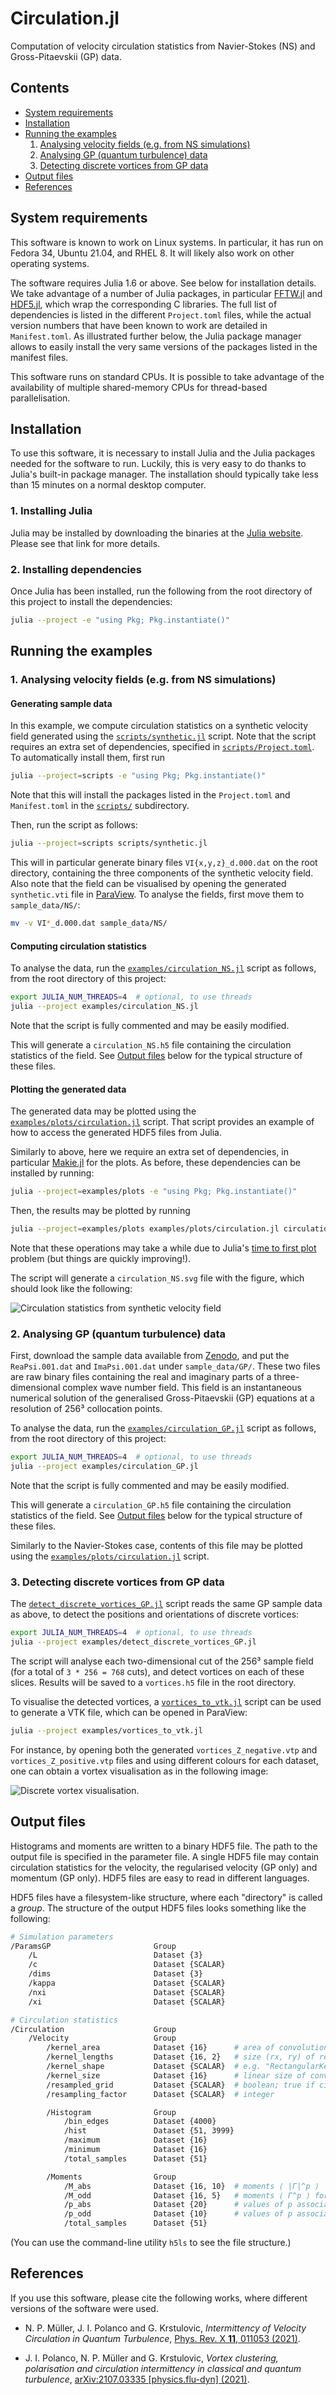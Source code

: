 # Circulation.jl

Computation of velocity circulation statistics from Navier-Stokes (NS) and
Gross-Pitaevskii (GP) data.

## Contents

- [System requirements](#system-requirements)
- [Installation](#installation)
- [Running the examples](#running-the-examples)
  1. [Analysing velocity fields (e.g. from NS simulations)](#1-analysing-velocity-fields-eg-from-ns-simulations)
  2. [Analysing GP (quantum turbulence) data](#2-analysing-gp-quantum-turbulence-data)
  3. [Detecting discrete vortices from GP data](#3-detecting-discrete-vortices-from-gp-data)
- [Output files](#output-files)
- [References](#references)

## System requirements

This software is known to work on Linux systems.
In particular, it has run on Fedora 34, Ubuntu 21.04, and RHEL 8.
It will likely also work on other operating systems.

The software requires Julia 1.6 or above.
See below for installation details.
We take advantage of a number of Julia packages, in particular [FFTW.jl](https://github.com/JuliaMath/FFTW.jl) and [HDF5.jl](https://github.com/JuliaIO/HDF5.jl), which wrap the corresponding C libraries.
The full list of dependencies is listed in the different `Project.toml` files, while the actual version numbers that have been known to work are detailed in `Manifest.toml`.
As illustrated further below, the Julia package manager allows to easily install the very same versions of the packages listed in the manifest files.

This software runs on standard CPUs.
It is possible to take advantage of the availability of multiple shared-memory CPUs for thread-based parallelisation.

## Installation

To use this software, it is necessary to install Julia and the Julia packages needed for the software to run.
Luckily, this is very easy to do thanks to Julia's built-in package manager.
The installation should typically take less than 15 minutes on a normal desktop computer.

### 1. Installing Julia

Julia may be installed by downloading the binaries at the [Julia website](https://julialang.org/downloads/).
Please see that link for more details.

### 2. Installing dependencies

Once Julia has been installed, run the following from the root directory of this project to install the dependencies:

```bash
julia --project -e "using Pkg; Pkg.instantiate()"
```

## Running the examples

### 1. Analysing velocity fields (e.g. from NS simulations)

#### Generating sample data

In this example, we compute circulation statistics on a synthetic velocity field generated using the [`scripts/synthetic.jl`](scripts/synthetic.jl) script.
Note that the script requires an extra set of dependencies, specified in [`scripts/Project.toml`](scripts/Project.toml).
To automatically install them, first run

```bash
julia --project=scripts -e "using Pkg; Pkg.instantiate()"
```

Note that this will install the packages listed in the `Project.toml` and `Manifest.toml` in the [`scripts/`](scripts/) subdirectory.

Then, run the script as follows:

```bash
julia --project=scripts scripts/synthetic.jl
```

This will in particular generate binary files `VI{x,y,z}_d.000.dat` on the root directory, containing the three components of the synthetic velocity field.
Also note that the field can be visualised by opening the generated `synthetic.vti` file in [ParaView](https://www.paraview.org/).
To analyse the fields, first move them to `sample_data/NS/`:

```bash
mv -v VI*_d.000.dat sample_data/NS/
```

#### Computing circulation statistics

To analyse the data, run the [`examples/circulation_NS.jl`](examples/circulation_NS.jl) script as follows, from the root directory of this project:

```bash
export JULIA_NUM_THREADS=4  # optional, to use threads
julia --project examples/circulation_NS.jl
```

Note that the script is fully commented and may be easily modified.

This will generate a `circulation_NS.h5` file containing the circulation statistics of the field.
See [Output files](#output-files) below for the typical structure of these files.

#### Plotting the generated data

The generated data may be plotted using the [`examples/plots/circulation.jl`](examples/plots/circulation.jl) script.
That script provides an example of how to access the generated HDF5 files from Julia.

Similarly to above, here we require an extra set of dependencies, in particular [Makie.jl](https://makie.juliaplots.org/) for the plots.
As before, these dependencies can be installed by running:

```bash
julia --project=examples/plots -e "using Pkg; Pkg.instantiate()"
```

Then, the results may be plotted by running

```bash
julia --project=examples/plots examples/plots/circulation.jl circulation_NS.h5
```

Note that these operations may take a while due to Julia's [time to first plot](https://discourse.julialang.org/t/time-to-first-plot-clarification/58534) problem (but things are quickly improving!).

The script will generate a `circulation_NS.svg` file with the figure, which should look like the following:

![Circulation statistics from synthetic velocity field](docs/circulation_NS.svg)

### 2. Analysing GP (quantum turbulence) data

First, download the sample data available from [Zenodo](https://doi.org/10.5281/zenodo.5510350), and put the `ReaPsi.001.dat` and `ImaPsi.001.dat` under `sample_data/GP/`.
These two files are raw binary files containing the real and imaginary parts of a three-dimensional complex wave number field.
This field is an instantaneous numerical solution of the generalised Gross-Pitaevskii (GP) equations at a resolution of 256³ collocation points.

To analyse the data, run the [`examples/circulation_GP.jl`](examples/circulation_GP.jl) script as follows, from the root directory of this project:

```bash
export JULIA_NUM_THREADS=4  # optional, to use threads
julia --project examples/circulation_GP.jl
```

Note that the script is fully commented and may be easily modified.

This will generate a `circulation_GP.h5` file containing the circulation statistics of the field.
See [Output files](#output-files) below for the typical structure of these files.

Similarly to the Navier-Stokes case, contents of this file may be plotted using the [`examples/plots/circulation.jl`](examples/plots/circulation.jl) script.

### 3. Detecting discrete vortices from GP data

The [`detect_discrete_vortices_GP.jl`](examples/detect_discrete_vortices_GP.jl) script reads the same GP sample data as above, to detect the positions and orientations of discrete vortices:

```bash
export JULIA_NUM_THREADS=4  # optional, to use threads
julia --project examples/detect_discrete_vortices_GP.jl
```

The script will analyse each two-dimensional cut of the 256³ sample field (for a total of `3 * 256 = 768` cuts), and detect vortices on each of these slices.
Results will be saved to a `vortices.h5` file in the root directory.

To visualise the detected vortices, a [`vortices_to_vtk.jl`](examples/vortices_to_vtk.jl) script can be used to generate a VTK file, which can be opened in ParaView:

```bash
julia --project examples/vortices_to_vtk.jl
```

For instance, by opening both the generated `vortices_Z_negative.vtp` and `vortices_Z_positive.vtp` files and using different colours for each dataset, one can obtain a vortex visualisation as in the following image:

![Discrete vortex visualisation.](docs/vortices_GP256_z.png)

## Output files

Histograms and moments are written to a binary HDF5 file.
The path to the output file is specified in the parameter file.
A single HDF5 file may contain circulation statistics for the velocity, the
regularised velocity (GP only) and momentum (GP only).
HDF5 files are easy to read in different languages.

HDF5 files have a filesystem-like structure, where each "directory" is called
a *group*.
The structure of the output HDF5 files looks something like the following:

```bash
# Simulation parameters
/ParamsGP                       Group
    /L                          Dataset {3}
    /c                          Dataset {SCALAR}
    /dims                       Dataset {3}
    /kappa                      Dataset {SCALAR}
    /nxi                        Dataset {SCALAR}
    /xi                         Dataset {SCALAR}

# Circulation statistics
/Circulation                    Group
    /Velocity                   Group
        /kernel_area            Dataset {16}      # area of convolution kernels
        /kernel_lengths         Dataset {16, 2}   # size (rx, ry) of rectangular kernels
        /kernel_shape           Dataset {SCALAR}  # e.g. "RectangularKernel"
        /kernel_size            Dataset {16}      # linear size of convolution kernels
        /resampled_grid         Dataset {SCALAR}  # boolean; true if circulation was computed in resampled grid
        /resampling_factor      Dataset {SCALAR}  # integer

        /Histogram              Group
            /bin_edges          Dataset {4000}
            /hist               Dataset {51, 3999}
            /maximum            Dataset {16}
            /minimum            Dataset {16}
            /total_samples      Dataset {51}

        /Moments                Group
            /M_abs              Dataset {16, 10}  # moments ⟨ |Γ|^p ⟩
            /M_odd              Dataset {16, 5}   # moments ⟨ Γ^p ⟩ for p odd
            /p_abs              Dataset {20}      # values of p associated to M_abs
            /p_odd              Dataset {10}      # values of p associated to M_odd
            /total_samples      Dataset {51}
```

(You can use the command-line utility `h5ls` to see the file structure.)

## References

If you use this software, please cite the following works, where different versions of the software were used.

-  N. P. Müller, J. I. Polanco and G. Krstulovic,
  *Intermittency of Velocity Circulation in Quantum Turbulence*,
  [Phys. Rev. X **11**,
 011053 (2021)](https://doi.org/10.1103/PhysRevX.11.011053).

 - J. I. Polanco, N. P. Müller and G. Krstulovic,
   *Vortex clustering, polarisation and circulation intermittency in classical and quantum turbulence*,
   [arXiv:2107.03335 [physics.flu-dyn] (2021)](https://arxiv.org/abs/2107.03335).
